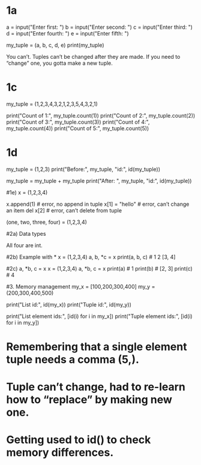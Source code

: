 # 1a
a = input("Enter first: ")
b = input("Enter second: ")
c = input("Enter third: ")
d = input("Enter fourth: ")
e = input("Enter fifth: ")

my_tuple = (a, b, c, d, e)
print(my_tuple)

You can’t. Tuples can’t be changed after they are made.
If you need to “change” one, you gotta make a new tuple.

# 1c
my_tuple = (1,2,3,4,3,2,1,2,3,5,4,3,2,1)

print("Count of 1:", my_tuple.count(1))
print("Count of 2:", my_tuple.count(2))
print("Count of 3:", my_tuple.count(3))
print("Count of 4:", my_tuple.count(4))
print("Count of 5:", my_tuple.count(5))

# 1d
my_tuple = (1,2,3)
print("Before:", my_tuple, "id:", id(my_tuple))

my_tuple = my_tuple + my_tuple
print("After: ", my_tuple, "id:", id(my_tuple))

#1e) x = (1,2,3,4)

x.append(1)      # error, no append in tuple
x[1] = "hello"   # error, can’t change an item
del x[2]         # error, can’t delete from tuple

(one, two, three, four) = (1,2,3,4)

#2a) Data types

All four are int.

#2b) Example with *
x = (1,2,3,4)
a, b, *c = x
print(a, b, c)   # 1 2 [3, 4]

#2c) a, *b, c = x
x = (1,2,3,4)
a, *b, c = x
print(a)   # 1
print(b)   # [2, 3]
print(c)   # 4

#3. Memory management
my_x = [100,200,300,400]
my_y = (200,300,400,500)

print("List id:", id(my_x))
print("Tuple id:", id(my_y))

print("List element ids:", [id(i) for i in my_x])
print("Tuple element ids:", [id(i) for i in my_y])

# Remembering that a single element tuple needs a comma (5,).
# Tuple can’t change, had to re-learn how to “replace” by making new one.
# Getting used to id() to check memory differences.

